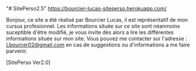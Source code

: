 "# SitePerso2.5" 
https://bourcier-lucas-siteperso.herokuapp.com/

Bonjour, ce site a été réalisé par Bourcier Lucas, il est représentatif de mon cursus profesionnel.
Les informations située sur ce site sont néanmoins suceptible d'être modifié, je vous invite dès alors a lire les différentes informations située sur mon site.
Vous pouvez me contacter sur l'adresse : Lbourcer02@gmail.com  en cas de suggestions ou d'informations a me faire parvenir.



[SitePerso Ver2.0]
